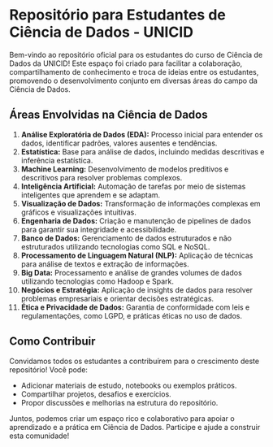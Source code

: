 # Repositório para Estudantes de Ciência de Dados - UNICID

Bem-vindo ao repositório oficial para os estudantes do curso de Ciência de Dados da UNICID! Este espaço foi criado para facilitar a colaboração, compartilhamento de conhecimento e troca de ideias entre os estudantes, promovendo o desenvolvimento conjunto em diversas áreas do campo da Ciência de Dados.

## Áreas Envolvidas na Ciência de Dados

1. **Análise Exploratória de Dados (EDA):** Processo inicial para entender os dados, identificar padrões, valores ausentes e tendências.
2. **Estatística:** Base para análise de dados, incluindo medidas descritivas e inferência estatística.
3. **Machine Learning:** Desenvolvimento de modelos preditivos e descritivos para resolver problemas complexos.
4. **Inteligência Artificial:** Automação de tarefas por meio de sistemas inteligentes que aprendem e se adaptam.
5. **Visualização de Dados:** Transformação de informações complexas em gráficos e visualizações intuitivas.
6. **Engenharia de Dados:** Criação e manutenção de pipelines de dados para garantir sua integridade e acessibilidade.
7. **Banco de Dados:** Gerenciamento de dados estruturados e não estruturados utilizando tecnologias como SQL e NoSQL.
8. **Processamento de Linguagem Natural (NLP):** Aplicação de técnicas para análise de textos e extração de informações.
9. **Big Data:** Processamento e análise de grandes volumes de dados utilizando tecnologias como Hadoop e Spark.
10. **Negócios e Estratégia:** Aplicação de insights de dados para resolver problemas empresariais e orientar decisões estratégicas.
11. **Ética e Privacidade de Dados:** Garantia de conformidade com leis e regulamentações, como LGPD, e práticas éticas no uso de dados.

## Como Contribuir

Convidamos todos os estudantes a contribuírem para o crescimento deste repositório! Você pode:
- Adicionar materiais de estudo, notebooks ou exemplos práticos.
- Compartilhar projetos, desafios e exercícios.
- Propor discussões e melhorias na estrutura do repositório.

Juntos, podemos criar um espaço rico e colaborativo para apoiar o aprendizado e a prática em Ciência de Dados. Participe e ajude a construir esta comunidade!
